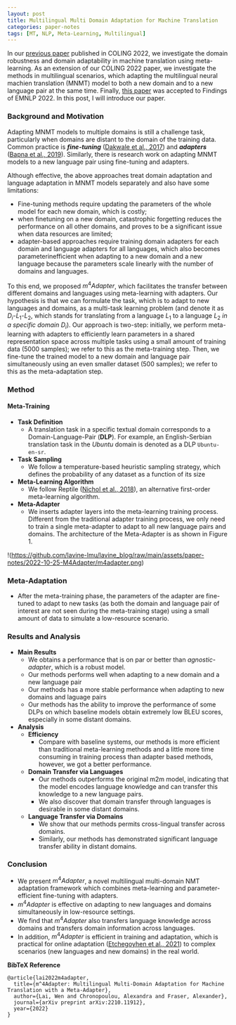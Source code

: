 ```yaml
---
layout: post
title: Multilingual Multi Domain Adaptation for Machine Translation
categories: paper-notes
tags: [MT, NLP, Meta-Learning, Multilingual]
---
```


In our [previous paper](https://aclanthology.org/2022.coling-1.461/) published in COLING 2022, we investigate the domain robustness and domain adaptability in machine translation using meta-learning. As an extension of our COLING 2022 paper, we investigate the methods in multilingual scenarios, which adapting the multilingual neural machien translation (MNMT) model to both a new domain and to a new language pair at the same time. Finally, [this paper](https://arxiv.org/abs/2210.11912) was accepted to Findings of EMNLP 2022. In this post, I will introduce our paper.

### Background and Motivation

Adapting MNMT models to multiple domains is still a challenge task, particularly when domains are distant to the domain of the training data. Common practice is ***fine-tuning*** ([Dakwale et al., 2017](https://staff.science.uva.nl/c.monz/ltl/publications/mtsummit2017.pdf)) and ***adapters*** ([Bapna et al., 2019](https://doi.org/10.18653/v1/D19-1165)). Similarly, there is research work on adapting MNMT models to a new language pair using fine-tuning and adapters.

Although effective, the above approaches treat domain adaptation and language adaptation in MNMT models separately and also have some limitations:

+ Fine-tuning methods require updating the parameters of the whole model for each new domain, which is costly;
+ when finetuning on a new domain, catastrophic forgetting reduces the performance on all other domains, and proves to be a significant issue when data resources are limited;
+ adapter-based approaches require training domain adapters for each domain and language adapters for all languages, which also becomes parameterinefficient when adapting to a new domain and a new language because the parameters scale linearly with the number of domains and languages.

To this end, we proposed $m^4Adapter$, which facilitates the transfer between different domains and languages using meta-learning with adapters. Our hypothesis is that we can formulate the task, which is to adapt to new languages and domains, as a multi-task learning problem (and denote it as  $D_i$-$L_1$-$L_2$, which stands for translating from a language $L_1$ to a language $L_2$ *in a specific domain* $D_i$). Our approach is two-step: initially, we perform meta-learning with adapters to efficiently learn parameters in a shared representation space across multiple tasks using a small amount of training data (5000 samples); we refer to this as the meta-training step. Then, we fine-tune the trained model to a new domain and language pair simultaneously using an even smaller dataset (500 samples); we refer to this as the meta-adaptation step.

### Method

#### Meta-Training

+ **Task Definition**
  + A translation task in a specific textual domain corresponds to a Domain-Language-Pair (**DLP**). For example, an English-Serbian translation task in the *Ubuntu* domain is denoted as a DLP ```Ubuntu-en-sr```. 
+ **Task Sampling**
  + We follow a temperature-based heuristic sampling strategy, which defines the probability of any dataset as a function of its size
+ **Meta-Learning Algorithm**
  + We follow Reptile ([Nichol et al., 2018](https://arxiv.org/abs/1803.02999)), an alternative first-order meta-learning algorithm.
+ **Meta-Adapter**
  + We inserts adapter layers into the meta-learning training process. Different from the traditional adapter training process, we only need to train a single meta-adapter to adapt to all new language pairs and domains. The architecture of the Meta-Adapter is as shown in Figure 1.

!(https://github.com/lavine-lmu/lavine_blog/raw/main/assets/paper-notes/2022-10-25-M4Adapter/m4adapter.png)

### Meta-Adaptation

+ After the meta-training phase, the parameters of the adapter are fine-tuned to adapt to new tasks (as both the domain and language pair of interest are not seen during the meta-training stage) using a small amount of data to simulate a low-resource scenario.

### Results and Analysis

+ **Main Results**
  + We obtains a performance that is on par or better than *agnostic-adapter*, which is a robust model.
  + Our methods performs well when adapting to a new domain and a new language pair
  + Our methods has a more stable performance when adapting to new domains and laguage pairs
  + Our methods has the ability to improve the performance of some DLPs on which baseline models obtain extremely low BLEU scores, especially in some distant domains.
+ **Analysis**
  + **Efficiency**
    + Compare with baseline systems, our methods is more efficient than traditional meta-learning methods and a little more time consuming in training process than adapter based methods, however, we got a better performance.
  + **Domain Transfer via Languages**
    + Our methods outperforms the original m2m model, indicating that the model encodes language knowledge and can transfer this knowledge to a new language pairs.
    + We also discover that domain transfer through languages is desirable in some distant domains.
  + **Language Transfer via Domains**
    + We show that our methods permits cross-lingual transfer across domains.
    + Similarly, our methods has demonstrated significant language transfer ability in distant domains.

### Conclusion

+ We present $m^4Adapter$, a novel multilingual multi-domain NMT adaptation framework which combines meta-learning and parameter-efficient fine-tuning with adapters.
+ $m^4Adapter$ is effective on adapting to new languages and domains simultaneously in low-resource settings.
+ We find that $m^4Adapter$ also transfers language knowledge across domains and transfers domain information across languages. 
+ In addition, $m^4Adapter$ is efficient in training and adaptation, which is practical for online adaptation ([Etchegoyhen et al., 2021](https://aclanthology.org/2021.ranlp-1.47)) to complex scenarios (new languages and new domains) in the real world.



__BibTeX Reference__

```bibtext
@article{lai2022m4adapter,
  title={m^4Adapter: Multilingual Multi-Domain Adaptation for Machine Translation with a Meta-Adapter},
  author={Lai, Wen and Chronopoulou, Alexandra and Fraser, Alexander},
  journal={arXiv preprint arXiv:2210.11912},
  year={2022}
}
```

